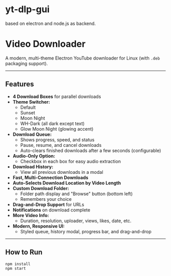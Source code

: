 # yt-dlp-gui
based on electron and node.js as  backend.
# Video Downloader

A modern, multi-theme Electron YouTube downloader for Linux (with `.deb` packaging support).

---

## Features

- **4 Download Boxes** for parallel downloads
- **Theme Switcher:**  
  - Default  
  - Sunset  
  - Moon Night  
  - WH-Dark (all dark except text)  
  - Glow Moon Night (glowing accent)
- **Download Queue:**  
  - Shows progress, speed, and status  
  - Pause, resume, and cancel downloads  
  - Auto-clears finished downloads after a few seconds (configurable)
- **Audio-Only Option:**  
  - Checkbox in each box for easy audio extraction
- **Download History:**  
  - View all previous downloads in a modal
- **Fast, Multi-Connection Downloads**
- **Auto-Selects Download Location by Video Length**
- **Custom Download Folder:**  
  - Folder path display and "Browse" button (bottom left)  
  - Remembers your choice
- **Drag-and-Drop Support** for URLs
- **Notifications** on download complete
- **More Video Info:**  
  - Duration, resolution, uploader, views, likes, date, etc.
- **Modern, Responsive UI:**  
  - Styled queue, history modal, progress bar, and drag-and-drop

---

## How to Run

```bash
npm install
npm start
